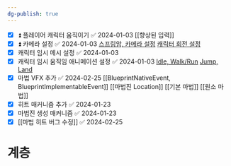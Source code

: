 ```yaml
---
dg-publish: true
---
```


- [x] ⏫ 플레이어 캐릭터 움직이기 ✅ 2024-01-03
      [[향상된 입력]]
- [x] ⏫ 카메라 설정 ✅ 2024-01-03
      [스프링암, 카메라 설정](https://tyt0815.notion.site/42-Character-Camera-and-SpringArm-ca995ae65c4f43fe8672390f3c9cd521?pvs=4)
      [캐릭터 회전 설정](https://tyt0815.notion.site/43-Controller-Directions-413f3ff0ba3842f3a64d8a36814d8904?pvs=4)
- [x] 캐릭터 임시 메시 설정 ✅ 2024-01-03
- [x] 캐릭터 임시 움직임 애니메이션 설정 ✅ 2024-01-03
      [Idle, Walk/Run](https://tyt0815.tistory.com/27)
      [Jump, Land](https://tyt0815.tistory.com/28)
- [x] 마법 VFX 추가 ✅ 2024-02-25
      [[BlueprintNativeEvent, BlueprintImplementableEvent]]
      [[마법진 Location]]
      [[기본 마법]]
      [[원소 마법]]
- [x] 히트 매커니즘 추가 ✅ 2024-01-23
- [x] 마법진 생성 매커니즘 ✅ 2024-01-23
- [x] [[마법 히트 버그 수정]] ✅ 2024-02-25

# 계층
